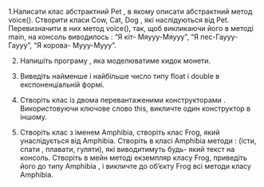 1.Написати клас абстрактний Pet , в якому описати абстрактний метод voice(). Створити класи Cow, Cat, Dog ,
 які наслідуються від Pet. Перевизначити в них метод voice(), так, щоб викликаючи його в методі main,
 на консоль виводилось : “Я кіт- Мяууу-Мяууу”, “Я пес-Гаууу-Гаууу”, “Я корова- Мууу-Мууу”.

2. Напишіть програму , яка моделюватиме кидок монети.

3. Виведіть найменше і найбільше число типу float і double в експоненціальній формі.

4. Створіть клас із двома перевантаженими конструкторами . Використовуючи ключове слово this,
 викличте один конструктор в іншому.

5. Створіть клас з іменем Amphibia, створіть клас Frog, який унаслідується від Amphibia.
 Створіть в класі Amphibia методи : (їсти, спати , плавати, гуляти), які виводитимуть будь- який текст
  на консоль. Створіть в мейн методі екземпляр класу Frog, приведіть його до типу Amphibia , і викличте
   до об’єкту Frog всі методи класу Amphibia.








